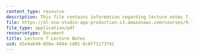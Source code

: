```yaml
---
content_type: resource
description: This file contains information regarding lecture notes 7.
file: https://ol-ocw-studio-app-production.s3.amazonaws.com/courses/9-70-social-psychology-spring-2013/d5e4ab4905be4844cd016c8ff1173741_MIT9_70S13_Lect7.pdf
file_type: application/pdf
resourcetype: Document
title: Lecture 7 Lecture Notes
uid: d5e4ab49-05be-4844-cd01-6c8ff1173741
---
```

